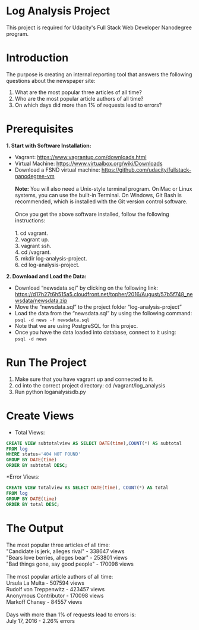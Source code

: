 # Log Analysis Project
This project is required for Udacity's Full Stack Web Developer Nanodegree program.

# Introduction
The purpose is creating an internal reporting tool that answers the following questions about the newspaper site:
1. What are the most popular three articles of all time?
2. Who are the most popular article authors of all time?
3. On which days did more than 1% of requests lead to errors?

# Prerequisites
__1. Start	with	Software	Installation:__
* Vagrant:	https://www.vagrantup.com/downloads.html	
* Virtual	Machine:	https://www.virtualbox.org/wiki/Downloads	
* Download	a	FSND	virtual	machine:	https://github.com/udacity/fullstack-nanodegree-vm	
<br /> __Note:__ You	will	also	need	a	Unix-style	terminal	program.	On	Mac	or	Linux	systems,	you	can	use	the	built-in	Terminal.	On	Windows, Git	Bash is recommended,	which	is	installed	with	the	Git	version	control	software.	
<br />Once	you	get	the	above	software	installed,	follow	the	following	instructions:	
<br />1. cd vagrant.
<br />2. vagrant up.
<br />3. vagrant ssh. 
<br />4. cd /vagrant.
<br />5. mkdir log-analysis-project.
<br />6. cd log-analysis-project. 
 
__2. Download	and	Load	the	Data:__
* Download	“newsdata.sql” by	clicking	on	the	following	link: 
https://d17h27t6h515a5.cloudfront.net/topher/2016/August/57b5f748_newsdata/newsdata.zip
* Move	the	“newsdata.sql”	to the project	folder	“log-analysis-project”	
* Load	the	data	from	the	“newsdata.sql”	by	using	the	following	command:<br /> ```psql -d news -f newsdata.sql```
* Note	that	we	are	using	PostgreSQL	for	this	projec.
* Once	you	have	the	data	loaded	into	database,	connect	to	it	using:<br /> ```psql -d news```

# Run The Project
1. Make sure that you have vagrant up and connected to it.
2. cd into the correct project directory: cd /vagrant/log_analysis
3. Run python loganalysisdb.py
# Create Views
* Total Views:
```sql
CREATE VIEW subtotalview AS SELECT DATE(time),COUNT(*) AS subtotal 
FROM log 
WHERE status='404 NOT FOUND' 
GROUP BY DATE(time) 
ORDER BY subtotal DESC;
```
*Error Views:
```sql
CREATE VIEW totalview AS SELECT DATE(time), COUNT(*) AS total
FROM log 
GROUP BY DATE(time) 
ORDER BY total DESC;
```

# The Output
The most popular three articles of all time:
<br /> "Candidate is jerk, alleges rival" - 338647 views
<br /> "Bears love berries, alleges bear" - 253801 views
<br /> "Bad things gone, say good people" - 170098 views
<br />
<br />The most popular article authors of all time:
<br /> Ursula La Multa - 507594 views
<br /> Rudolf von Treppenwitz - 423457 views
<br /> Anonymous Contributor - 170098 views
<br /> Markoff Chaney - 84557 views
<br />
<br /> Days with more than 1% of requests lead to errors is:
<br /> July 17, 2016 - 2.26% errors

